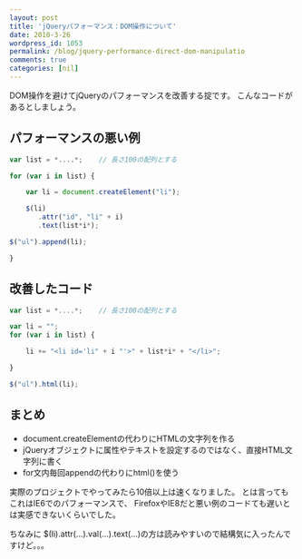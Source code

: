 ```yaml
---
layout: post
title: 'jQueryパフォーマンス：DOM操作について'
date: 2010-3-26
wordpress_id: 1053
permalink: /blog/jquery-performance-direct-dom-manipulatio
comments: true
categories: [nil]
---
```

DOM操作を避けてjQueryのパフォーマンスを改善する掟です。
こんなコードがあるとしましょう。

## パフォーマンスの悪い例

```javascript
var list = *....*;    // 長さ100の配列とする

for (var i in list) {

    var li = document.createElement("li");

    $(li)
       .attr("id", "li" + i)
       .text(list*i*);

$("ul").append(li);

}

```

## 改善したコード

```javascript
var list = *....*;    // 長さ100の配列とする

var li = "";
for (var i in list) {

    li += "<li id='li" + i "'>" + list*i* + "</li>";

}

$("ul").html(li);

```

## まとめ
+  document.createElementの代わりにHTMLの文字列を作る
+  jQueryオブジェクトに属性やテキストを設定するのではなく、直接HTML文字列に書く
+  for文内毎回appendの代わりにhtml()を使う

実際のプロジェクトでやってみたら10倍以上は速くなりました。
とは言ってもこれはIE6でのパフォーマンスで、
FirefoxやIE8だと悪い例のコードても遅いとは実感できないくらいでした。

ちなみに
$(li).attr(...).val(...).text(...)の方は読みやすいので結構気に入ったんですけど。。。

